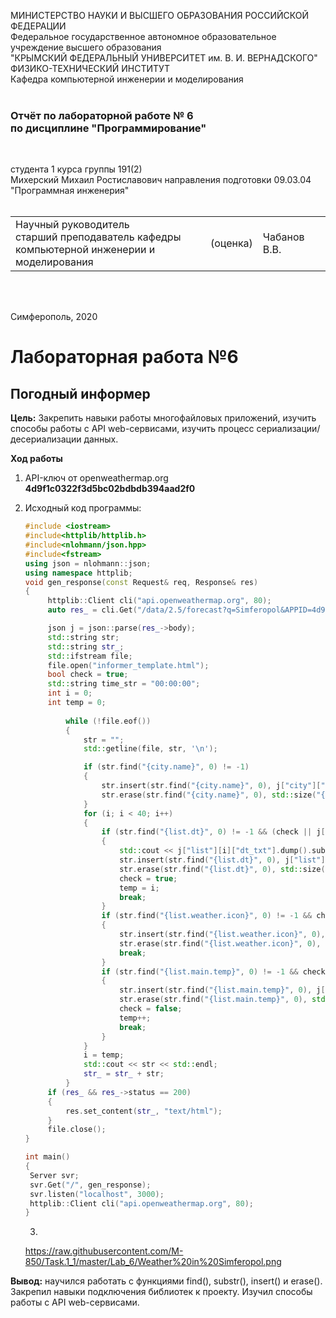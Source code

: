 МИНИСТЕРСТВО НАУКИ  И ВЫСШЕГО ОБРАЗОВАНИЯ РОССИЙСКОЙ ФЕДЕРАЦИИ  
Федеральное государственное автономное образовательное учреждение высшего образования  
"КРЫМСКИЙ ФЕДЕРАЛЬНЫЙ УНИВЕРСИТЕТ им. В. И. ВЕРНАДСКОГО"  
ФИЗИКО-ТЕХНИЧЕСКИЙ ИНСТИТУТ  
Кафедра компьютерной инженерии и моделирования
<br/><br/>

### Отчёт по лабораторной работе № 6<br/> по дисциплине "Программирование"

<br/>

студента 1 курса группы 191(2)  
Михерский Михаил Ростиславович
направления подготовки 09.03.04 "Программная инженерия"  
<br/>

<table>
<tr><td>Научный руководитель<br/> старший преподаватель кафедры<br/> компьютерной инженерии и моделирования</td>
<td>(оценка)</td>
<td>Чабанов В.В.</td>
</tr>
</table>

<br/><br/>

Симферополь, 2020







# Лабораторная работа №6 

## Погодный информер



**Цель:** Закрепить навыки работы многофайловых приложений, изучить способы работы с API web-сервисами, изучить процесс сериализации/десериализации данных.

**Ход работы**

1. API-ключ от openweathermap.org   **4d9f1c0322f3d5bc02bdbdb394aad2f0**

2. Исходный код программы:

   ```c++
   #include <iostream>
   #include<httplib/httplib.h>
   #include<nlohmann/json.hpp>
   #include<fstream>
   using json = nlohmann::json;
   using namespace httplib;
   void gen_response(const Request& req, Response& res)
   {
   		httplib::Client cli("api.openweathermap.org", 80);
   		auto res_ = cli.Get("/data/2.5/forecast?q=Simferopol&APPID=4d9f1c0322f3d5bc02bdbdb394aad2f0&units=metric");
   
   		json j = json::parse(res_->body);
   		std::string str; 
   		std::string str_;
   		std::ifstream file;
   		file.open("informer_template.html");
   		bool check = true;
   		std::string time_str = "00:00:00";
   		int i = 0;
   		int temp = 0;
   		
   			while (!file.eof())
   			{
   				str = "";
   				std::getline(file, str, '\n');
   
   				if (str.find("{city.name}", 0) != -1)
   				{
   					str.insert(str.find("{city.name}", 0), j["city"]["name"].dump());
   					str.erase(str.find("{city.name}", 0), std::size("{city.name}") - 1);
   				}
   				for (i; i < 40; i++)
   				{
   					if (str.find("{list.dt}", 0) != -1 && (check || j["list"][i]["dt_txt"].dump().substr(12, 8) == time_str))
   					{
   						std::cout << j["list"][i]["dt_txt"].dump().substr(12, 8) << std::endl;
   						str.insert(str.find("{list.dt}", 0), j["list"][i]["dt_txt"].dump().substr(1,10));
   						str.erase(str.find("{list.dt}", 0), std::size("{list.dt}") - 1);
   						check = true;
   						temp = i;
   						break;
   					}
   					if (str.find("{list.weather.icon}", 0) != -1 && check)
   					{
   						str.insert(str.find("{list.weather.icon}", 0), j["list"][i]["weather"][0]["icon"]);
   						str.erase(str.find("{list.weather.icon}", 0), std::size("{list.weather.icon}") - 1);
   						break;
   					}
   					if (str.find("{list.main.temp}", 0) != -1 && check)
   					{
   						str.insert(str.find("{list.main.temp}", 0), j["list"][i]["main"]["temp"].dump());
   						str.erase(str.find("{list.main.temp}", 0), std::size("{list.main.temp}") - 1);
   						check = false;
   						temp++;
   						break;	
   					}
   				}
   				i = temp;
   				std::cout << str << std::endl;
   				str_ = str_ + str;
   			}
   		if (res_ && res_->status == 200)
   		{
   			res.set_content(str_, "text/html");
   		}
   		file.close();
   }
   
   int main()
   {
   	Server svr;
   	svr.Get("/", gen_response);
   	svr.listen("localhost", 3000);
   	httplib::Client cli("api.openweathermap.org", 80);
   }
   
   ```

   3.
   
   https://raw.githubusercontent.com/M-850/Task.1_1/master/Lab_6/Weather%20in%20Simferopol.png



**Вывод:** научился работать с функциями find(), substr(), insert() и erase(). Закрепил навыки подключения библиотек к проекту. Изучил способы работы  c API web-сервисами.